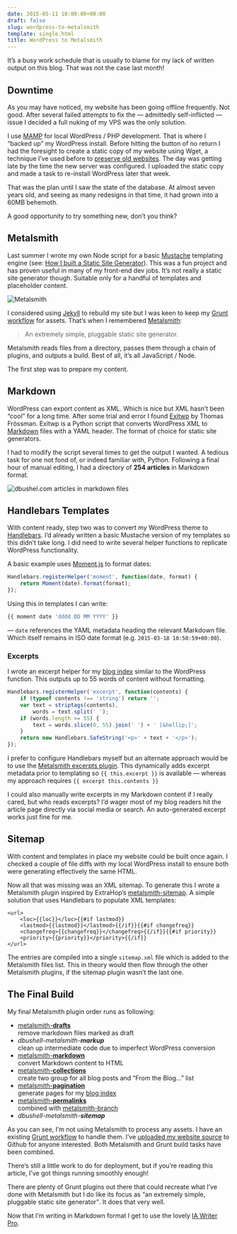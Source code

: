 ```yaml
---
date: 2015-05-11 10:00:00+00:00
draft: false
slug: wordpress-to-metalsmith
template: single.html
title: WordPress to Metalsmith
---
```


It’s a busy work schedule that is usually to blame for my lack of written output on this blog. That was not the case last month!

## Downtime

As you may have noticed, my website has been going offline frequently. Not good. After several failed attempts to fix the — admittedly self-inflicted — issue I decided a full nuking of my VPS was the only solution.

I use [MAMP](http://MAMP.info) for local WordPress / PHP development. That is where I “backed up” my WordPress install. Before hitting the button of no return I had the foresight to create a static copy of my website using Wget, a technique I’ve used before to [preserve old websites](/2012/03/20/preserving-the-web/). The day was getting late by the time the new server was configured. I uploaded the static copy and made a task to re-install WordPress later that week.

That was the plan until I saw the state of the database. At almost seven years old, and seeing as many redesigns in that time, it had grown into a 60MB behemoth.

A good opportunity to try something new, don’t you think?

## Metalsmith

Last summer I wrote my own Node script for a basic [Mustache](http://mustache.github.io/) templating engine (see: [How I built a Static Site Generator](/2014/07/09/how-i-built-a-static-site-generator/)). This was a fun project and has proven useful in many of my front-end dev jobs. It’s not really a static site generator though. Suitable only for a handful of templates and placeholder content.

<p class="b-post__image"><img src="/images/blog/metalsmith.png" alt="Metalsmith"></p>

I considered using [Jekyll](http://jekyllrb.com) to rebuild my site but I was keen to keep my [Grunt workflow](https://github.com/dbushell/dbushell-Origin) for assets. That’s when I remembered [Metalsmith](http://www.metalsmith.io/):

> An extremely simple, pluggable static site generator.

Metalsmith reads files from a directory, passes them through a chain of plugins, and outputs a build. Best of all, it’s all JavaScript / Node.

The first step was to prepare my content.

## Markdown

WordPress can export content as XML. Which is nice but XML hasn’t been “cool” for a long time. After some trial and error I found [Exitwp](https://github.com/thomasf/exitwp) by Thomas Frössman. Exitwp is a Python script that converts WordPress XML to [Markdown](http://daringfireball.net/projects/markdown/) files with a YAML header.  The format of choice for static site generators.

I had to modify the script several times to get the output I wanted. A tedious task for one not fond of, or indeed familiar with, Python. Following a final hour of manual editing, I had a directory of **254 articles** in Markdown format.

<p class="b-post__image"><img src="/images/blog/metalsmith-markdown.png" alt="dbushel.com articles in markdown files"></p>

## Handlebars Templates

With content ready, step two was to convert my WordPress theme to [Handlebars](http://handlebarsjs.com/). I’d already written a basic Mustache version of my templates so this didn’t take long. I did need to write several helper functions to replicate WordPress functionality.

A basic example uses [Moment.js](http://momentjs.com/) to format dates:

````javascript
Handlebars.registerHelper('moment', function(date, format) {
    return Moment(date).format(format);
});
````

Using this in templates I can write:

````javascript
{{ moment date 'dddd DD MM YYYY' }}
````

— `date` references the YAML metadata heading the relevant Markdown file. Which itself remains in ISO date format (e.g. <code>2015-03-18 10:50:59+00:00</code>).

### Excerpts

I wrote an excerpt helper for my [blog index](/blog/) similar to the WordPress function. This outputs up to 55 words of content without formatting.

````javascript
Handlebars.registerHelper('excerpt', function(contents) {
    if (typeof contents !== 'string') return '';
    var text = striptags(contents),
        words = text.split(' ');
    if (words.length >= 55) {
        text = words.slice(0, 55).join(' ') + ' [&hellip;]';
    }
    return new Handlebars.SafeString('<p>' + text + '</p>');
});
````

I prefer to configure Handlebars myself but an alternate approach would be to use the [Metalsmith excerpts plugin](https://github.com/segmentio/metalsmith-excerpts). This dynamically adds excerpt metadata prior to templating so `{{ this.excerpt }}` is available — whereas my approach requires `{{ excerpt this.contents }}`

I could also manually write excerpts in my Markdown content if I really cared, but who reads excerpts? I’d wager most of my blog readers hit the article page directly via social media or search. An auto-generated excerpt works just fine for me.

## Sitemap

With content and templates in place my website could be built once again. I checked a couple of file diffs with my local WordPress install to ensure both were generating effectively the same HTML.

Now all that was missing was an XML sitemap. To generate this I wrote a Metalsmith plugin inspired by ExtraHop’s [metalsmith-sitemap](https://github.com/ExtraHop/metalsmith-sitemap). A simple solution that uses Handlebars to populate XML templates:

````markup
<url>
    <loc>{{loc}}</loc>{{#if lastmod}}
    <lastmod>{{lastmod}}</lastmod>{{/if}}{{#if changefreq}}
    <changefreq>{{changefreq}}</changefreq>{{/if}}{{#if priority}}
    <priority>{{priority}}</priority>{{/if}}
</url>
````

The entries are compiled into a single `sitemap.xml` file which is added to the Metalsmith files list. This in theory would then flow through the other Metalsmith plugins, if the sitemap plugin wasn’t the last one.

## The Final Build

My final Metalsmith plugin order runs as following:

* [metalsmith-**drafts**](https://github.com/segmentio/metalsmith-drafts)
<br><span class="p--small p--light">remove markdown files marked as draft</span>
* *dbushell-metalsmith-**markup***
<br><span class="p--small p--light">clean up intermediate code due to imperfect WordPress conversion</span>
* [metalsmith-**markdown**](https://github.com/segmentio/metalsmith-markdown)
<br><span class="p--small p--light">convert Markdown content to HTML</span>
* [metalsmith-**collections**](https://github.com/segmentio/metalsmith-collections)
<br><span class="p--small p--light">create two group for all blog posts and “From the Blog…” list</span>
* [metalsmith-**pagination**](https://github.com/blakeembrey/metalsmith-pagination)
<br><span class="p--small p--light">generate pages for my [blog index](/blog/)</span>
* [metalsmith-**permalinks**](https://github.com/segmentio/metalsmith-permalinks)
<br><span class="p--small p--light">combined with [metalsmith-branch](https://github.com/ericgj/metalsmith-branch)</span>
* *dbushell-metalsmith-**sitemap***

As you can see, I’m not using Metalsmith to process any assets. I have an existing [Grunt workflow](https://github.com/dbushell/dbushell-Origin) to handle them.  I’ve [uploaded my website source](https://github.com/dbushell/dbushell-com) to Github for anyone interested. Both Metalsmith and Grunt build tasks have been combined.

There’s still a little work to do for deployment, but if you’re reading this article, I’ve got things running smoothly enough!

There are plenty of Grunt plugins out there that could recreate what I’ve done with Metalsmith but I do like its focus as <q>an extremely simple, pluggable static site generator</q>. It does that very well.

Now that I’m writing in Markdown format I get to use the lovely [IA Writer Pro](https://ia.net/writer/mac).
